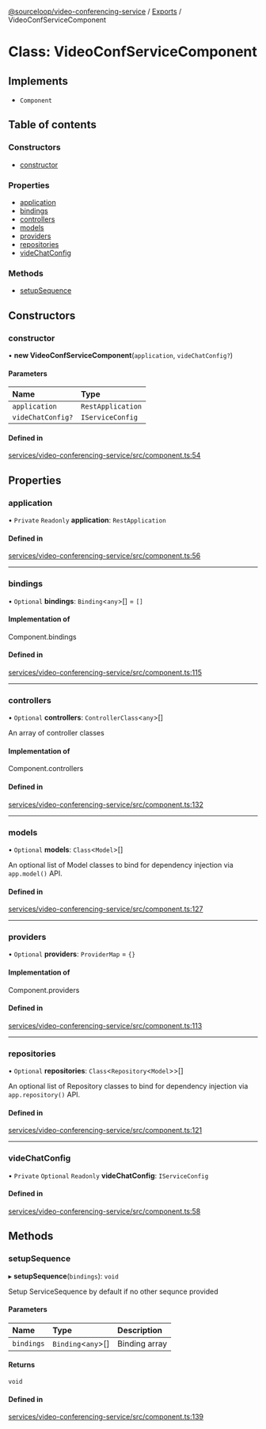 [@sourceloop/video-conferencing-service](../README.md) / [Exports](../modules.md) / VideoConfServiceComponent

# Class: VideoConfServiceComponent

## Implements

- `Component`

## Table of contents

### Constructors

- [constructor](VideoConfServiceComponent.md#constructor)

### Properties

- [application](VideoConfServiceComponent.md#application)
- [bindings](VideoConfServiceComponent.md#bindings)
- [controllers](VideoConfServiceComponent.md#controllers)
- [models](VideoConfServiceComponent.md#models)
- [providers](VideoConfServiceComponent.md#providers)
- [repositories](VideoConfServiceComponent.md#repositories)
- [videChatConfig](VideoConfServiceComponent.md#videchatconfig)

### Methods

- [setupSequence](VideoConfServiceComponent.md#setupsequence)

## Constructors

### constructor

• **new VideoConfServiceComponent**(`application`, `videChatConfig?`)

#### Parameters

| Name | Type |
| :------ | :------ |
| `application` | `RestApplication` |
| `videChatConfig?` | `IServiceConfig` |

#### Defined in

[services/video-conferencing-service/src/component.ts:54](https://github.com/sourcefuse/loopback4-microservice-catalog/blob/089fc2dc0/services/video-conferencing-service/src/component.ts#L54)

## Properties

### application

• `Private` `Readonly` **application**: `RestApplication`

#### Defined in

[services/video-conferencing-service/src/component.ts:56](https://github.com/sourcefuse/loopback4-microservice-catalog/blob/089fc2dc0/services/video-conferencing-service/src/component.ts#L56)

___

### bindings

• `Optional` **bindings**: `Binding`<`any`\>[] = `[]`

#### Implementation of

Component.bindings

#### Defined in

[services/video-conferencing-service/src/component.ts:115](https://github.com/sourcefuse/loopback4-microservice-catalog/blob/089fc2dc0/services/video-conferencing-service/src/component.ts#L115)

___

### controllers

• `Optional` **controllers**: `ControllerClass`<`any`\>[]

An array of controller classes

#### Implementation of

Component.controllers

#### Defined in

[services/video-conferencing-service/src/component.ts:132](https://github.com/sourcefuse/loopback4-microservice-catalog/blob/089fc2dc0/services/video-conferencing-service/src/component.ts#L132)

___

### models

• `Optional` **models**: `Class`<`Model`\>[]

An optional list of Model classes to bind for dependency injection
via `app.model()` API.

#### Defined in

[services/video-conferencing-service/src/component.ts:127](https://github.com/sourcefuse/loopback4-microservice-catalog/blob/089fc2dc0/services/video-conferencing-service/src/component.ts#L127)

___

### providers

• `Optional` **providers**: `ProviderMap` = `{}`

#### Implementation of

Component.providers

#### Defined in

[services/video-conferencing-service/src/component.ts:113](https://github.com/sourcefuse/loopback4-microservice-catalog/blob/089fc2dc0/services/video-conferencing-service/src/component.ts#L113)

___

### repositories

• `Optional` **repositories**: `Class`<`Repository`<`Model`\>\>[]

An optional list of Repository classes to bind for dependency injection
via `app.repository()` API.

#### Defined in

[services/video-conferencing-service/src/component.ts:121](https://github.com/sourcefuse/loopback4-microservice-catalog/blob/089fc2dc0/services/video-conferencing-service/src/component.ts#L121)

___

### videChatConfig

• `Private` `Optional` `Readonly` **videChatConfig**: `IServiceConfig`

#### Defined in

[services/video-conferencing-service/src/component.ts:58](https://github.com/sourcefuse/loopback4-microservice-catalog/blob/089fc2dc0/services/video-conferencing-service/src/component.ts#L58)

## Methods

### setupSequence

▸ **setupSequence**(`bindings`): `void`

Setup ServiceSequence by default if no other sequnce provided

#### Parameters

| Name | Type | Description |
| :------ | :------ | :------ |
| `bindings` | `Binding`<`any`\>[] | Binding array |

#### Returns

`void`

#### Defined in

[services/video-conferencing-service/src/component.ts:139](https://github.com/sourcefuse/loopback4-microservice-catalog/blob/089fc2dc0/services/video-conferencing-service/src/component.ts#L139)
